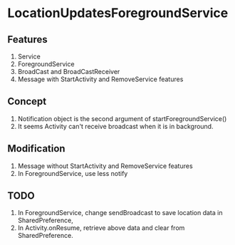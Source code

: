 # LocationUpdatesForegroundService
## Features
1. Service
1. ForegroundService
1. BroadCast and BroadCastReceiver
1. Message with StartActivity and RemoveService features

## Concept
1. Notification object is the second argument of startForegroundService()
1. It seems Activity can't receive broadcast when it is in background.
## Modification
1. Message without StartActivity and RemoveService features
1. In ForegroundService, use less notify

## TODO
1. In ForegroundService, change sendBroadcast to save location data in SharedPreference,
1. In Activity.onResume, retrieve above data and clear from SharedPreference.